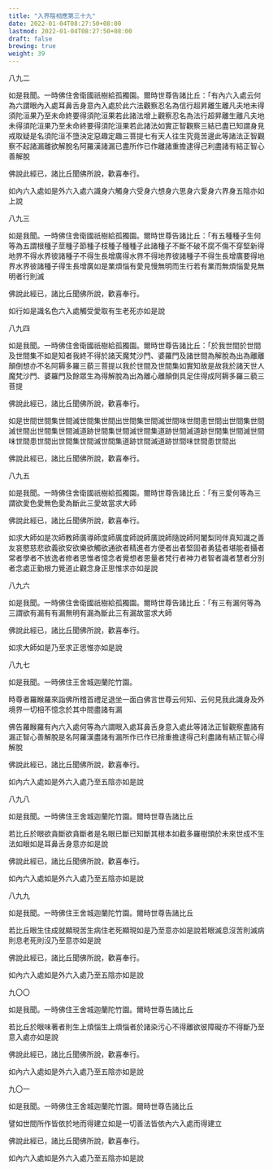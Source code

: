 ```yaml
---
title: "入界陰相應第三十九"
date: 2022-01-04T08:27:50+08:00
lastmod: 2022-01-04T08:27:50+08:00
draft: false
brewing: true
weight: 39
---
```



八九二

如是我聞。一時佛住舍衛國祇樹給孤獨園。爾時世尊告諸比丘：「有內六入處云何為六謂眼內入處耳鼻舌身意內入處於此六法觀察忍名為信行超昇離生離凡夫地未得須陀洹果乃至未命終要得須陀洹果若此諸法增上觀察忍名為法行超昇離生離凡夫地未得須陀洹果乃至未命終要得須陀洹果若此諸法如實正智觀察三結已盡已知謂身見戒取疑是名須陀洹不墮決定惡趣定趣三菩提七有天人往生究竟苦邊此等諸法正智觀察不起諸漏離欲解脫名阿羅漢諸漏已盡所作已作離諸重擔逮得己利盡諸有結正智心善解脫

佛說此經已，諸比丘聞佛所說，歡喜奉行。

如內六入處如是外六入處六識身六觸身六受身六想身六思身六愛身六界身五陰亦如上說

八九三

如是我聞。一時佛住舍衛國祇樹給孤獨園。爾時世尊告諸比丘：「有五種種子生何等為五謂根種子莖種子節種子枝種子種種子此諸種子不斷不破不腐不傷不穿堅新得地界不得水界彼諸種子不得生長增廣得水界不得地界彼諸種子不得生長增廣要得地界水界彼諸種子得生長增廣如是業煩惱有愛見慢無明而生行若有業而無煩惱愛見無明者行則滅

佛說此經已，諸比丘聞佛所說，歡喜奉行。

如行如是識名色六入處觸受愛取有生老死亦如是說

八九四

如是我聞。一時佛住舍衛國祇樹給孤獨園。爾時世尊告諸比丘：「於我世間於世間及世間集不如是知者我終不得於諸天魔梵沙門、婆羅門及諸世間為解脫為出為離離顛倒想亦不名阿耨多羅三藐三菩提以我於世間及世間集如實知故是故我於諸天世人魔梵沙門、婆羅門及餘眾生為得解脫為出為離心離顛倒具足住得成阿耨多羅三藐三菩提

佛說此經已，諸比丘聞佛所說，歡喜奉行。

如是世間世間集世間滅世間集世間出世間集世間滅世間味世間患世間出世間集世間滅世間出世間集世間滅道跡世間集世間滅世間集道跡世間滅道跡世間集世間滅世間味世間患世間出世間集世間滅世間集道跡世間滅道跡世間味世間患世間出

佛說此經已，諸比丘聞佛所說，歡喜奉行。

八九五

如是我聞。一時佛住舍衛國祇樹給孤獨園。爾時世尊告諸比丘：「有三愛何等為三謂欲愛色愛無色愛為斷此三愛故當求大師

佛說此經已，諸比丘聞佛所說，歡喜奉行。

如求大師如是次師教師廣導師度師廣度師說師廣說師隨說師阿闍梨同伴真知識之善友哀愍慈悲欲義欲安欲樂欲觸欲通欲者精進者方便者出者堅固者勇猛者堪能者攝者常者學者不放逸者修者思惟者憶念者覺想者思量者梵行者神力者智者識者慧者分別者念處正勤根力覺道止觀念身正思惟求亦如是說

八九六

如是我聞。一時佛住舍衛國祇樹給孤獨園。爾時世尊告諸比丘：「有三有漏何等為三謂欲有漏有有漏無明有漏為斷此三有漏故當求大師

佛說此經已，諸比丘聞佛所說，歡喜奉行。

如求大師如是乃至求正思惟亦如是說

八九七

如是我聞。一時佛住王舍城迦蘭陀竹園。

時尊者羅睺羅來詣佛所稽首禮足退坐一面白佛言世尊云何知、云何見我此識身及外境界一切相不憶念於其中間盡諸有漏

佛告羅睺羅有內六入處何等為六謂眼入處耳鼻舌身意入處此等諸法正智觀察盡諸有漏正智心善解脫是名阿羅漢盡諸有漏所作已作已捨重擔逮得己利盡諸有結正智心得解脫

佛說此經已，諸比丘聞佛所說，歡喜奉行。

如內六入處如是外六入處乃至五陰亦如是說

八九八

如是我聞。一時佛住王舍城迦蘭陀竹園。爾時世尊告諸比丘

若比丘於眼欲貪斷欲貪斷者是名眼已斷已知斷其根本如截多羅樹頭於未來世成不生法如眼如是耳鼻舌身意亦如是說

佛說此經已，諸比丘聞佛所說，歡喜奉行。

如內六入處如是外六入處乃至五陰亦如是說

八九九

如是我聞。一時佛住王舍城迦蘭陀竹園。爾時世尊告諸比丘

若比丘眼生住成就顯現苦生病住老死顯現如是乃至意亦如是說若眼滅息沒苦則滅病則息老死則沒乃至意亦如是說

佛說此經已，諸比丘聞佛所說，歡喜奉行。

如內六入處如是外六入處乃至五陰亦如是說

九〇〇

如是我聞。一時佛住王舍城迦蘭陀竹園。爾時世尊告諸比丘

若比丘於眼味著者則生上煩惱生上煩惱者於諸染污心不得離欲彼障礙亦不得斷乃至意入處亦如是說

佛說此經已，諸比丘聞佛所說，歡喜奉行。

如內六入處如是外六入處乃至五陰亦如是說

九〇一

如是我聞。一時佛住王舍城迦蘭陀竹園。爾時世尊告諸比丘

譬如世間所作皆依於地而得建立如是一切善法皆依內六入處而得建立

佛說此經已，諸比丘聞佛所說，歡喜奉行。

如內六入處如是外六入處乃至五陰亦如是說
